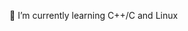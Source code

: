 🌱 I’m currently learning C++/C and Linux
  
<!---
cppdevel/cppdevel is a ✨ special ✨ repository because its `README.md` (this file) appears on your GitHub profile.
You can click the Preview link to take a look at your changes.
--->
